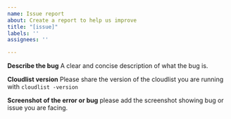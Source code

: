 ```yaml
---
name: Issue report
about: Create a report to help us improve
title: "[issue]"
labels: ''
assignees: ''

---
```


**Describe the bug**
A clear and concise description of what the bug is.

**Cloudlist version**
Please share the version of the cloudlist you are running with `cloudlist -version` 


**Screenshot of the error or bug**
please add the screenshot showing bug or issue you are facing.
